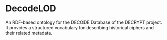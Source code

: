 # DecodeLOD
An RDF-based ontology for the DECODE Database of the DECRYPT project. It provides a structured vocabulary for describing historical ciphers and their related metadata.
